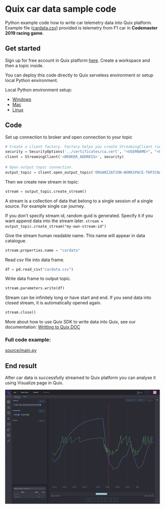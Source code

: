 # Quix car data sample code
Python example code how to write car telemetry data into Quix platform. Example file ([cardata.csv](source/cardata.csv)) provided is telemetry from F1 car in **Codemaster 2019 racing game**. 

## Get started
Sign up for free account in Quix platform [here](https://portal.platform.quix.ai/self-sign-up). Create a workspace and then a topic inside. 


You can deploy this code directly to Quix serveless environment or setup local Python environment. 

Local Python environment setup:
 - [Windows](README_Windows.md)
 - [Mac](README_Mac.md)
 - [Linux](README_Linux.md)

## Code

Set up connection to broker and open connection to your topic

```python
# Create a client factory. Factory helps you create StreamingClient (see below) a little bit easier
security = SecurityOptions('../certificates/ca.cert', "<USERNAME>", "<PASSWORD>")
client = StreamingClient('<BROKER_ADDRESS>', security)

# Open output topic connection.
output_topic = client.open_output_topic('ORGANIZATION-WORKSPACE-TOPICNAME')
```

Then we create new stream in topic:

```python
stream = output_topic.create_stream()
```

A stream is a collection of data that belong to a single session of a single source. For example single car journey.

If you don't specify stream id, random guid is generated. Specify it if you want append data into the stream later.
`stream = output_topic.create_stream("my-own-stream-id")`

Give the stream human readable name. This name will appear in data catalogue.
```python
stream.properties.name = "cardata"
```

Read csv file into data frame.
```python
df = pd.read_csv("cardata.csv")
```

Write data frame to output topic.
```python
stream.parameters.write(df)
```

Stream can be infinitely long or have start and end.
If you send data into closed stream, it is automatically opened again.
```python
stream.close()
```

More about how to use Quix SDK to write data into Quix, see our documentation: [Writting to Quix DOC](https://documentation-40c5b57b-a938-4925-93a9-25df5a64e54f.platform.quix.ai/sdk/python-how-to/#writing-to-quix)

### Full code example:
[source/main.py](source/main.py)

## End result
After car data is successfully streamed to Quix platform you can analyse it using Visualize page in Quix.

[![](quix.png )](quix.png "Visualize in Quix") 
